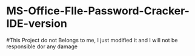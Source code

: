 # MS-Office-FIle-Password-Cracker-IDE-version

#This Project do not Belongs to me, I just modified it and I will not be responsible dor any damage
